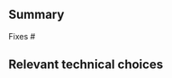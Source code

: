 ## Summary

<!-- Please reference the issue this PR fixes. If this PR does not fix the entire issue, change this to Addresses #... instead. -->
Fixes #

## Relevant technical choices

<!-- Please describe your changes. -->
